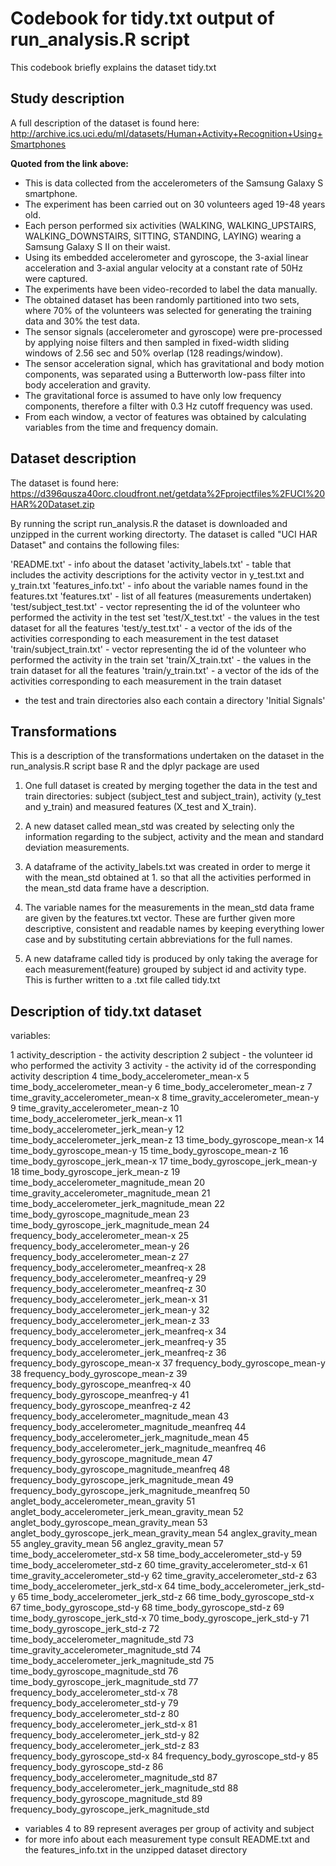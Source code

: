 # Codebook for tidy.txt output of run_analysis.R script 

This codebook briefly explains the dataset tidy.txt 

## Study description 

A full description of the dataset is found here: http://archive.ics.uci.edu/ml/datasets/Human+Activity+Recognition+Using+Smartphones

**Quoted from the link above:** 

- This is data collected from the accelerometers of the Samsung Galaxy S smartphone. 
- The experiment has been carried out on 30 volunteers aged 19-48 years old.
- Each person performed six activities (WALKING, WALKING_UPSTAIRS, WALKING_DOWNSTAIRS, SITTING, STANDING, LAYING) wearing a Samsung Galaxy S II on their waist.
- Using its embedded accelerometer and gyroscope, the 3-axial linear acceleration and 3-axial angular velocity at a constant rate of 50Hz were captured. 
- The experiments have been video-recorded to label the data manually. 
- The obtained dataset has been randomly partitioned into two sets, where 70% of the volunteers was selected for generating the training data and 30% the test data.
- The sensor signals (accelerometer and gyroscope) were pre-processed by applying noise filters and then sampled in fixed-width sliding windows of 
2.56 sec and 50% overlap (128 readings/window).
- The sensor acceleration signal, which has gravitational and body motion components, was separated using a Butterworth low-pass filter into body acceleration and gravity.
- The gravitational force is assumed to have only low frequency components, therefore a filter with 0.3 Hz cutoff frequency was used.
- From each window, a vector of features was obtained by calculating variables from the time and frequency domain.

## Dataset description

The dataset is found here: https://d396qusza40orc.cloudfront.net/getdata%2Fprojectfiles%2FUCI%20HAR%20Dataset.zip

By running the script run_analysis.R the dataset is downloaded and unzipped in the current working directorty. 
The dataset is called "UCI HAR Dataset" and contains the following files: 

'README.txt' - info about the dataset 
'activity_labels.txt' - table that includes the activity descriptions for the activity vector in y_test.txt and y_train.txt
'features_info.txt' - info about the variable names found in the features.txt
'features.txt' - list of all features (measurements undertaken)
'test/subject_test.txt' - vector representing the id of the volunteer who performed the activity in the test set
'test/X_test.txt' - the values in the test dataset for all the features 
'test/y_test.txt' - a vector of the ids of the activities corresponding to each measurement in the test dataset
'train/subject_train.txt' - vector representing the id of the volunteer who performed the activity in the train set
'train/X_train.txt' - the values in the train dataset for all the features
'train/y_train.txt' - a vector of the ids of the activities corresponding to each measurement in the train dataset

- the test and train directories also each contain a directory 'Initial Signals'

## Transformations 

This is a description of the transformations undertaken on the dataset in the run_analysis.R script 
base R and the dplyr package are used

1. One full dataset is created by merging together the data in the test and train directories: 
subject (subject_test and subject_train), activity (y_test and y_train) and measured features (X_test and X_train).

2. A new dataset called mean_std was created by selecting only the information regarding to the subject, activity and the mean and standard deviation measurements.

3. A dataframe of the activity_labels.txt was created in order to merge it with the mean_std obtained at 1. so that all the activities performed in the mean_std data frame have a description.

4. The variable names for the measurements in the mean_std data frame are given by the features.txt vector. 
These are further given more descriptive, consistent and readable names by keeping everything lower case and by substituting certain abbreviations for the full names. 

5. A new dataframe called tidy is produced by only taking the average for each measurement(feature) grouped by subject id and activity type. This is further written to a .txt file called tidy.txt

## Description of tidy.txt dataset 

variables:

1 activity_description - the activity description 
2 subject - the volunteer id who performed the activity
3 activity - the activity id of the corresponding activity description
4 time_body_accelerometer_mean-x
5 time_body_accelerometer_mean-y
6 time_body_accelerometer_mean-z
7 time_gravity_accelerometer_mean-x
8 time_gravity_accelerometer_mean-y
9 time_gravity_accelerometer_mean-z
10 time_body_accelerometer_jerk_mean-x
11 time_body_accelerometer_jerk_mean-y
12 time_body_accelerometer_jerk_mean-z
13 time_body_gyroscope_mean-x
14 time_body_gyroscope_mean-y
15 time_body_gyroscope_mean-z
16 time_body_gyroscope_jerk_mean-x
17 time_body_gyroscope_jerk_mean-y
18 time_body_gyroscope_jerk_mean-z
19 time_body_accelerometer_magnitude_mean
20 time_gravity_accelerometer_magnitude_mean
21 time_body_accelerometer_jerk_magnitude_mean
22 time_body_gyroscope_magnitude_mean
23 time_body_gyroscope_jerk_magnitude_mean
24 frequency_body_accelerometer_mean-x
25 frequency_body_accelerometer_mean-y
26 frequency_body_accelerometer_mean-z
27 frequency_body_accelerometer_meanfreq-x
28 frequency_body_accelerometer_meanfreq-y
29 frequency_body_accelerometer_meanfreq-z
30 frequency_body_accelerometer_jerk_mean-x
31 frequency_body_accelerometer_jerk_mean-y
32 frequency_body_accelerometer_jerk_mean-z
33 frequency_body_accelerometer_jerk_meanfreq-x
34 frequency_body_accelerometer_jerk_meanfreq-y
35 frequency_body_accelerometer_jerk_meanfreq-z
36 frequency_body_gyroscope_mean-x
37 frequency_body_gyroscope_mean-y
38 frequency_body_gyroscope_mean-z
39 frequency_body_gyroscope_meanfreq-x
40 frequency_body_gyroscope_meanfreq-y
41 frequency_body_gyroscope_meanfreq-z
42 frequency_body_accelerometer_magnitude_mean
43 frequency_body_accelerometer_magnitude_meanfreq
44 frequency_body_accelerometer_jerk_magnitude_mean
45 frequency_body_accelerometer_jerk_magnitude_meanfreq
46 frequency_body_gyroscope_magnitude_mean
47 frequency_body_gyroscope_magnitude_meanfreq
48 frequency_body_gyroscope_jerk_magnitude_mean
49 frequency_body_gyroscope_jerk_magnitude_meanfreq
50 anglet_body_accelerometer_mean_gravity
51 anglet_body_accelerometer_jerk_mean_gravity_mean
52 anglet_body_gyroscope_mean_gravity_mean
53 anglet_body_gyroscope_jerk_mean_gravity_mean
54 anglex_gravity_mean
55 angley_gravity_mean
56 anglez_gravity_mean
57 time_body_accelerometer_std-x
58 time_body_accelerometer_std-y
59 time_body_accelerometer_std-z
60 time_gravity_accelerometer_std-x
61 time_gravity_accelerometer_std-y
62 time_gravity_accelerometer_std-z
63 time_body_accelerometer_jerk_std-x
64 time_body_accelerometer_jerk_std-y
65 time_body_accelerometer_jerk_std-z
66 time_body_gyroscope_std-x
67 time_body_gyroscope_std-y
68 time_body_gyroscope_std-z
69 time_body_gyroscope_jerk_std-x
70 time_body_gyroscope_jerk_std-y
71 time_body_gyroscope_jerk_std-z
72 time_body_accelerometer_magnitude_std
73 time_gravity_accelerometer_magnitude_std
74 time_body_accelerometer_jerk_magnitude_std
75 time_body_gyroscope_magnitude_std
76 time_body_gyroscope_jerk_magnitude_std
77 frequency_body_accelerometer_std-x
78 frequency_body_accelerometer_std-y
79 frequency_body_accelerometer_std-z
80 frequency_body_accelerometer_jerk_std-x
81 frequency_body_accelerometer_jerk_std-y
82 frequency_body_accelerometer_jerk_std-z
83 frequency_body_gyroscope_std-x
84 frequency_body_gyroscope_std-y
85 frequency_body_gyroscope_std-z
86 frequency_body_accelerometer_magnitude_std
87 frequency_body_accelerometer_jerk_magnitude_std
88 frequency_body_gyroscope_magnitude_std
89 frequency_body_gyroscope_jerk_magnitude_std

- variables 4 to 89 represent averages per group of activity and subject 
- for more info about each measurement type consult README.txt and the features_info.txt in the unzipped dataset directory 

